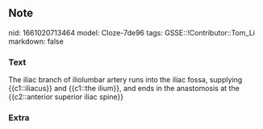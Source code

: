 ## Note
nid: 1661020713464
model: Cloze-7de96
tags: GSSE::!Contributor::Tom_Li
markdown: false

### Text
The iliac branch of iliolumbar artery runs into the iliac fossa, supplying {{c1::iliacus}} and {{c1::the ilium}}, and ends in the anastomosis at the {{c2::anterior superior iliac spine}}

### Extra

